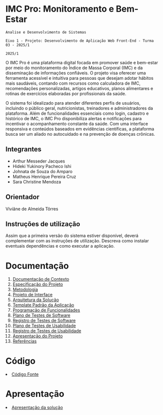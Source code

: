 # IMC Pro: Monitoramento e Bem-Estar

`Analise e Desenvolvimento de Sistemas`

`Eixo 1 - Projeto: Desenvolvimento de Aplicação Web Front-End - Turma 03 - 2025/1`

`2025/1`

O IMC Pro é uma plataforma digital focada em promover saúde e bem-estar por meio do monitoramento do Índice de Massa Corporal (IMC) e da disseminação de informações confiáveis. O projeto visa oferecer uma ferramenta acessível e intuitiva para pessoas que desejam adotar hábitos mais saudáveis, contando com recursos como calculadora de IMC, recomendações personalizadas, artigos educativos, planos alimentares e rotinas de exercícios elaboradas por profissionais da saúde.

O sistema foi idealizado para atender diferentes perfis de usuários, incluindo o público geral, nutricionistas, treinadores e administradores da plataforma. Além de funcionalidades essenciais como login, cadastro e histórico de IMC, o IMC Pro disponibiliza alertas e notificações para incentivar o acompanhamento constante da saúde. Com uma interface responsiva e conteúdos baseados em evidências científicas, a plataforma busca ser um aliado no autocuidado e na prevenção de doenças crônicas.


## Integrantes

* Arthur Messeder Jacques 
* Hideki Yukinory Pacheco Ishi 
* Johnata de Souza do Amparo 
* Matheus Henrique Pereira Cruz  
* Sara Christine Mendoza 

## Orientador

Viviâne de Almeida Tôrres

## Instruções de utilização

Assim que a primeira versão do sistema estiver disponível, deverá complementar com as instruções de utilização. Descreva como instalar eventuais dependências e como executar a aplicação.

# Documentação

<ol>
<li><a href="id=CE49F6535FB0F863!s9f8ec74fbd534dc1b88d118e3c212ce3&resid=CE49F6535FB0F863!s9f8ec74fbd534dc1b88d118e3c212ce3&cid=ce49f6535fb0f863&ithint=file%2Cdocx&redeem=aHR0cHM6Ly8xZHJ2Lm1zL3cvYy9jZTQ5ZjY1MzVmYjBmODYzL0VVX0hqcDlUdmNGTnVJMFJqandoTE9NQkdMOFcydnpzcGk0akZVLXpSRkJxY0E_ZT1uaEFIazA&migratedtospo=true&wdo=2"> Documentação de Contexto</a></li>
<li><a href="docs/02-Especificação do Projeto.md"> Especificação do Projeto</a></li>
<li><a href="docs/03-Metodologia.md"> Metodologia</a></li>
<li><a href="docs/04-Projeto de Interface.md"> Projeto de Interface</a></li>
<li><a href="docs/05-Arquitetura da Solução.md"> Arquitetura da Solução</a></li>
<li><a href="docs/06-Template Padrão da Aplicação.md"> Template Padrão da Aplicação</a></li>
<li><a href="docs/07-Programação de Funcionalidades.md"> Programação de Funcionalidades</a></li>
<li><a href="docs/08-Plano de Testes de Software.md"> Plano de Testes de Software</a></li>
<li><a href="docs/09-Registro de Testes de Software.md"> Registro de Testes de Software</a></li>
<li><a href="docs/10-Plano de Testes de Usabilidade.md"> Plano de Testes de Usabilidade</a></li>
<li><a href="docs/11-Registro de Testes de Usabilidade.md"> Registro de Testes de Usabilidade</a></li>
<li><a href="docs/12-Apresentação do Projeto.md"> Apresentação do Projeto</a></li>
<li><a href="docs/13-Referências.md"> Referências</a></li>
</ol>

# Código

<li><a href="src/README.md"> Código Fonte</a></li>

# Apresentação

<li><a href="presentation/README.md"> Apresentação da solução</a></li>
